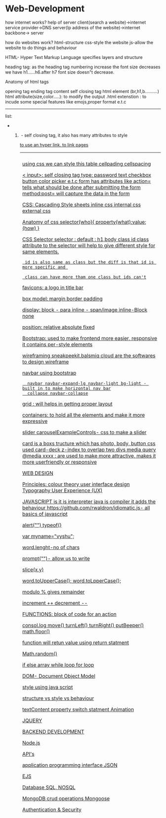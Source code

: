 # Web-Development

how internet works?
  help of server
   client(search a website)->internet service provider->DNS server(Ip address of the website)->internet backbone-> server

how do websites work?
  html-structure
  css-style the website
  js-allow the website to do things and behaviour

 
HTML- Hyper Text Markup Language
            specifies layers and structure

<tage name>
heading tag: as the heading tag numbering increase the font size decreases
 we have h1......h6.after h7 font size doesn"t decrease.

Anatomy of html tags
 
   opening tag
   ending tag
   content
   self closing tag
   html element (br,h1,b..........)
   html attribute(size,color.....): to modify the output
   .html extenstion
   <meta charset='utf8'> : to incude some special features like emojs,proper format e.t.c
   <hr>
  list:
     <ul>
         <li>
    
   <ol>
      <li>

<img> - self closing tag, it also has many attributes to style

<a href="link"> to use an hyper link. to link pages

<table>
<thead>
<th>
<tbody>
<tfoot>
<tr>
  <td>

using css we can style this table
cellpading
cellspacing

<form>
   <label>
  < input>: self closing tag
      type: password
               text
               checkbox
               button
               color picker e.t.c
 form has attributes like action= tells what should be done after submitting the form
                                      method:post= will capture the data in the form


CSS: Cascading Style sheets
   inline css
   internal css
   external css
   
Anatomy of css
   selector(who){
                     property(what):value;(how)
               }

   
 CSS Selector
     selector : default : h1,body
                     class
                     id
     class attribute to the selector will help to give different style for same elements.

     id is also same as class but the diff is that id is more specific and 

     class can have more tham one class but ids can't

 favicons: a logo in title bar

box model:
          margin 
          border
          padding 

display:
       block - para
       inline - span/image
       inline-Block
       none
       
position:
      relative
      absolute
      fixed


Bootstrap:
    used to make frontend more easier, responsive
    it contains per-style elements

wireframing
     sneakpeekit,balsmiq cloud are the softwares to design wireframe

navbar using bootstrap 
   
      navbar navbar-expand-lg navbar-light bg-light - built in to make horizontal nav bar
      collapse navbar-collapse

grid : will helps in getting proper layout

containers: to hold all the elements and make it more expressive

slider
   carouselExampleControls- css to make a slider

card 
     is a boxs tructure which has photo, body, button 
      css used card-deck
z-index
        to overlap two divs
media query
   @media xxxx : are used to make more attractive, makes it more userfriendly or responsive



WEB DESIGN

Principles:
       colour theory
       user interface design
       Typography
       User Experience (UX)

JAVASCRIPT
     js it is interpreter
   java is compiler
it adds the behaviour 
https://github.com/rwaldron/idiomatic.js- all basics of javascript

alert("")
typeof()
 
var myname="vyshu";

word.lenght-no of chars

prompt("")- allow us to write

slice(x,y)

word.toUpperCase();
word.toLpperCase();

modulo % gives remainder

increment ++
decrement --

FUNCTIONS: block of code for an action

consol.log
move()
turnLeft()
turnRight()
putBeeper()
math.floor()

function will retun value using return statment

Math.random()

if else
array
while loop
for loop

DOM- Document Object Model

style using java script

structure vs style vs behaviour

textContent property
switch statment
Animation

JQUERY

BACKEND DEVELOPMENT

Node.js

API's

application programming interface
JSON

EJS

Database 
SQL, NOSQL

MongoDB
  crud operations
Mongoose

Authentication & Security
